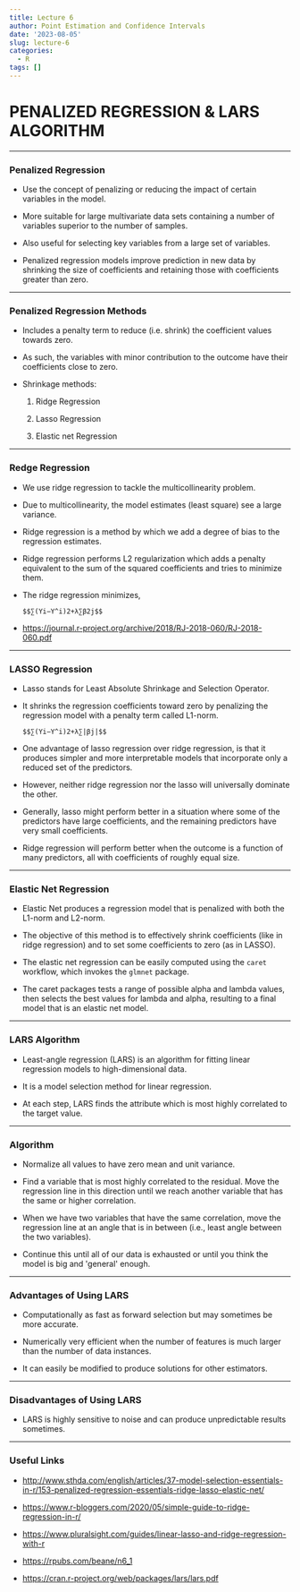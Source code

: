 ```yaml
---
title: Lecture 6
author: Point Estimation and Confidence Intervals
date: '2023-08-05'
slug: lecture-6
categories:
  - R
tags: []
---
```


# PENALIZED REGRESSION & LARS ALGORITHM
------------------------------------------------------------------------
### Penalized Regression

-   Use the concept of penalizing or reducing the impact of certain variables in the model.

-   More suitable for large multivariate data sets containing a number of variables superior to the number of samples.

-   Also useful for selecting key variables from a large set of variables.

-   Penalized regression models improve prediction in new data by shrinking the size of coefficients and retaining those with coefficients greater than zero.
------------------------------------------------------------------------
### Penalized Regression Methods

-   Includes a penalty term to reduce (i.e. shrink) the coefficient values towards zero.

-   As such, the variables with minor contribution to the outcome have their coefficients close to zero.

-   Shrinkage methods:

    1.  Ridge Regression

    2.  Lasso Regression

    3.  Elastic net Regression
------------------------------------------------------------------------
### Redge Regression

-   We use ridge regression to tackle the multicollinearity problem.

-   Due to multicollinearity, the model estimates (least square) see a large variance.

-   Ridge regression is a method by which we add a degree of bias to the regression estimates.

-   Ridge regression performs L2 regularization which adds a penalty equivalent to the sum of the squared coefficients and tries to minimize them.

-   The ridge regression minimizes,

    `$$∑(Yi−Y^i)2+λ∑β2j$$`

-   <https://journal.r-project.org/archive/2018/RJ-2018-060/RJ-2018-060.pdf>
------------------------------------------------------------------------
### LASSO Regression

-   Lasso stands for Least Absolute Shrinkage and Selection Operator.

-   It shrinks the regression coefficients toward zero by penalizing the regression model with a penalty term called L1-norm.

    `$$∑(Yi−Y^i)2+λ∑|βj|$$`

-   One advantage of lasso regression over ridge regression, is that it produces simpler and more interpretable models that incorporate only a reduced set of the predictors.

-   However, neither ridge regression nor the lasso will universally dominate the other.

-   Generally, lasso might perform better in a situation where some of the predictors have large coefficients, and the remaining predictors have very small coefficients.

-   Ridge regression will perform better when the outcome is a function of many predictors, all with coefficients of roughly equal size.
------------------------------------------------------------------------
### Elastic Net Regression

-   Elastic Net produces a regression model that is penalized with both the L1-norm and L2-norm.

-   The objective of this method is to effectively shrink coefficients (like in ridge regression) and to set some coefficients to zero (as in LASSO).

-   The elastic net regression can be easily computed using the `caret` workflow, which invokes the `glmnet` package.

-   The caret packages tests a range of possible alpha and lambda values, then selects the best values for lambda and alpha, resulting to a final model that is an elastic net model.
------------------------------------------------------------------------
### LARS Algorithm

-   Least-angle regression (LARS) is an algorithm for fitting linear regression models to high-dimensional data.

-   It is a model selection method for linear regression.

-   At each step, LARS finds the attribute which is most highly correlated to the target value.
------------------------------------------------------------------------
### Algorithm

-   Normalize all values to have zero mean and unit variance.

-   Find a variable that is most highly correlated to the residual. Move the regression line in this direction until we reach another variable that has the same or higher correlation.

-   When we have two variables that have the same correlation, move the regression line at an angle that is in between (i.e., least angle between the two variables).

-   Continue this until all of our data is exhausted or until you think the model is big and \'general\' enough.
------------------------------------------------------------------------
### Advantages of Using LARS

-   Computationally as fast as forward selection but may sometimes be more accurate.

-   Numerically very efficient when the number of features is much larger than the number of data instances.

-   It can easily be modified to produce solutions for other estimators.
------------------------------------------------------------------------
### Disadvantages of Using LARS

-   LARS is highly sensitive to noise and can produce unpredictable results sometimes.
------------------------------------------------------------------------
### Useful Links

-   <http://www.sthda.com/english/articles/37-model-selection-essentials-in-r/153-penalized-regression-essentials-ridge-lasso-elastic-net/>

-   <https://www.r-bloggers.com/2020/05/simple-guide-to-ridge-regression-in-r/>

-   <https://www.pluralsight.com/guides/linear-lasso-and-ridge-regression-with-r>

-   <https://rpubs.com/beane/n6_1>

-   <https://cran.r-project.org/web/packages/lars/lars.pdf>
